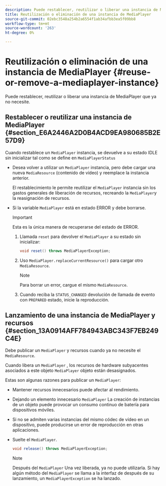 ```yaml
---
description: Puede restablecer, reutilizar o liberar una instancia de MediaPlayer que ya no necesite.
title: Reutilización o eliminación de una instancia de MediaPlayer
source-git-commit: 02ebc3548a254b2a6554f1ab34afbb3ea5f09bb8
workflow-type: tm+mt
source-wordcount: '263'
ht-degree: 0%

---
```


# Reutilización o eliminación de una instancia de MediaPlayer {#reuse-or-remove-a-mediaplayer-instance}

Puede restablecer, reutilizar o liberar una instancia de MediaPlayer que ya no necesite.

## Restablecer o reutilizar una instancia de MediaPlayer {#section_E6A2446A2D0B4ACD9EA980685B2E57D9}

Cuando restablece un `MediaPlayer` instancia, se devuelve a su estado IDLE sin inicializar tal como se define en `MediaPlayerStatus`

* Desea volver a utilizar un `MediaPlayer` instancia, pero debe cargar una nueva `MediaResource` (contenido de vídeo) y reemplace la instancia anterior.

  El restablecimiento le permite reutilizar el `MediaPlayer` instancia sin los gastos generales de liberación de recursos, recreando la `MediaPlayer`y la reasignación de recursos.

* Si la variable `MediaPlayer` está en estado ERROR y debe borrarse.

  >[!IMPORTANT]
  >
  >Esta es la única manera de recuperarse del estado de ERROR.

   1. Llamada `reset` para devolver el `MediaPlayer` a su estado sin inicializar:

      ```java
      void reset() throws MediaPlayerException; 
      ```

   1. Uso `MediaPlayer.replaceCurrentResource()` para cargar otro `MediaResource`.

      >[!NOTE]
      >
      >Para borrar un error, cargue el mismo `MediaResource`.

   1. Cuando reciba la `STATUS_CHANGED` devolución de llamada de evento con `PREPARED` estado, inicie la reproducción.

## Lanzamiento de una instancia de MediaPlayer y recursos {#section_13A0914AFF784943ABC343F7EB249C4E}

Debe publicar un `MediaPlayer` y recursos cuando ya no necesite el `MediaResource`.

Cuando libera un `MediaPlayer` , los recursos de hardware subyacentes asociados a este objeto `MediaPlayer` objeto están desasignados.

Estas son algunas razones para publicar un `MediaPlayer`:

* Mantener recursos innecesarios puede afectar al rendimiento.
* Dejando un elemento innecesario `MediaPlayer` La creación de instancias de un objeto puede provocar un consumo continuo de batería para dispositivos móviles.
* Si no se admiten varias instancias del mismo códec de vídeo en un dispositivo, puede producirse un error de reproducción en otras aplicaciones.

* Suelte el `MediaPlayer`.

  ```java
  void release() throws MediaPlayerException;
  ```

  >[!NOTE]
  >
  >Después del `MediaPlayer` Una vez liberada, ya no puede utilizarla. Si hay algún método del `MediaPlayer` se llama a la interfaz de después de su lanzamiento, un `MediaPlayerException` se ha lanzado.
